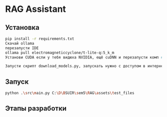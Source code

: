 # RAG Assistant


## Установка
```bash
pip install -r requirements.txt
Скачай ollama
перезапусти IDE
ollama pull electromagneticcyclone/t-lite-q:5_k_m
Установи CUDA если у тебя видюха NVIDIA, ещё cuDNN и перезапусти комп #у меня просто не работало без этого

Запусти скрипт download_models.py, запускать нужно с доступом в интернет
```

## Запуск
```bash
python .\src\main.py C:\D\BSUIR\sem5\RAG\assets\test_files
```

## Этапы разработки
